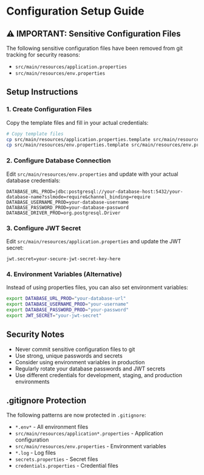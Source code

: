 # Configuration Setup Guide

## ⚠️ IMPORTANT: Sensitive Configuration Files

The following sensitive configuration files have been removed from git tracking for security reasons:

- `src/main/resources/application.properties`
- `src/main/resources/env.properties`

## Setup Instructions

### 1. Create Configuration Files

Copy the template files and fill in your actual credentials:

```bash
# Copy template files
cp src/main/resources/application.properties.template src/main/resources/application.properties
cp src/main/resources/env.properties.template src/main/resources/env.properties
```

### 2. Configure Database Connection

Edit `src/main/resources/env.properties` and update with your actual database credentials:

```properties
DATABASE_URL_PROD=jdbc:postgresql://your-database-host:5432/your-database-name?sslmode=require&channel_binding=require
DATABASE_USERNAME_PROD=your-database-username
DATABASE_PASSWORD_PROD=your-database-password
DATABASE_DRIVER_PROD=org.postgresql.Driver
```

### 3. Configure JWT Secret

Edit `src/main/resources/application.properties` and update the JWT secret:

```properties
jwt.secret=your-secure-jwt-secret-key-here
```

### 4. Environment Variables (Alternative)

Instead of using properties files, you can also set environment variables:

```bash
export DATABASE_URL_PROD="your-database-url"
export DATABASE_USERNAME_PROD="your-username"
export DATABASE_PASSWORD_PROD="your-password"
export JWT_SECRET="your-jwt-secret"
```

## Security Notes

- Never commit sensitive configuration files to git
- Use strong, unique passwords and secrets
- Consider using environment variables in production
- Regularly rotate your database passwords and JWT secrets
- Use different credentials for development, staging, and production environments

## .gitignore Protection

The following patterns are now protected in `.gitignore`:

- `*.env*` - All environment files
- `src/main/resources/application*.properties` - Application configuration
- `src/main/resources/env.properties` - Environment variables
- `*.log` - Log files
- `secrets.properties` - Secret files
- `credentials.properties` - Credential files
